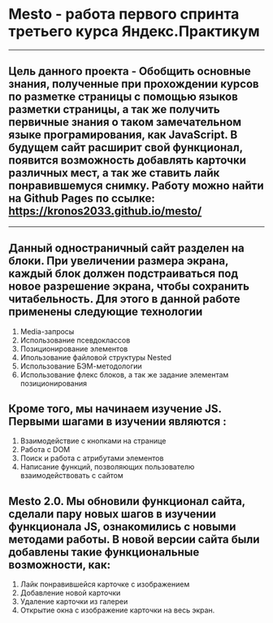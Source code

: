 # Mesto - работа первого спринта третьего курса Яндекс.Практикум
------
## Цель данного проекта - Обобщить основные знания, полученные при прохождении курсов по разметке страницы с помощью языков разметки страницы, а так же получить первичные знания о таком замечательном языке програмирования, как JavaScript. В будущем сайт расширит свой функционал, появится возможность добавлять карточки различных мест, а так же ставить лайк понравившемуся снимку. Работу можно найти на Github Pages по ссылке: https://kronos2033.github.io/mesto/
------
## Данный одностраничный сайт разделен на блоки. При увеличении размера экрана, каждый блок должен подстраиваться под новое разрешение экрана, чтобы сохранить читабельность. Для этого в данной работе применены следующие технологии
1. Media-запросы
2. Использование псевдоклассов
3. Позиционирование элементов
4. Ипользование файловой структуры Nested
5. Использование БЭМ-методологии
6. Использование флекс блоков, а так же задание элементам позиционирования
## Кроме того, мы начинаем изучение JS. Первыми шагами в изучении являются :
1. Взаимодействие с кнопками на странице
2. Работа с DOM 
3. Поиск и работа с атрибутами элементов
4. Написание функций, позволяющих пользователю взаимодействовать с сайтом
## Mesto 2.0. Мы обновили функционал сайта, сделали пару новых шагов в изучении функционала JS, ознакомились с новыми методами работы. В новой версии сайта были добавлены такие функциональные возможности, как:
1. Лайк понравившейся карточке с изображением
2. Добавление новой карточки
3. Удаление карточки из галереи
4. Открытие окна с изображение карточки на весь экран.